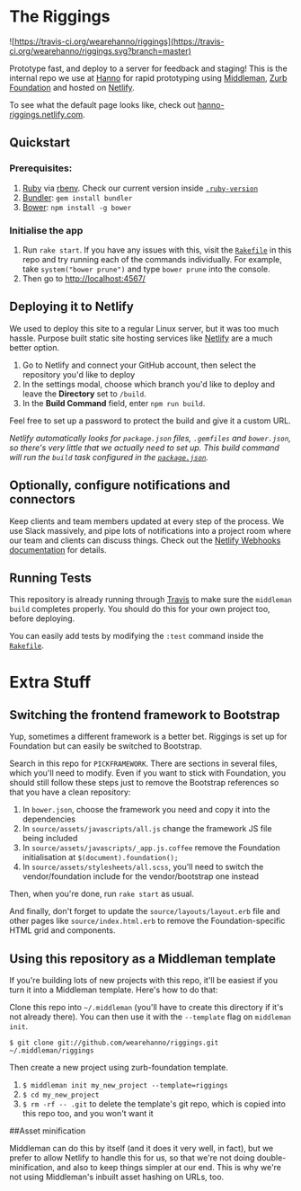 The Riggings
=================

![https://travis-ci.org/wearehanno/riggings](https://travis-ci.org/wearehanno/riggings.svg?branch=master)

Prototype fast, and deploy to a server for feedback and staging! This is the internal repo we use at [Hanno](http://hanno.co/) for rapid prototyping using [Middleman](https://middlemanapp.com/), [Zurb Foundation](http://foundation.zurb.com/) and hosted on [Netlify](https://www.netlify.com/).

To see what the default page looks like, check out [hanno-riggings.netlify.com](http://hanno-riggings.netlify.com/).

## Quickstart

### Prerequisites:

1. [Ruby](http://www.ruby-lang.org/en/downloads/) via [rbenv](https://github.com/sstephenson/rbenv). Check our current version inside [`.ruby-version`](./.ruby-version)
2. [Bundler](http://bundler.io/): `gem install bundler`
3. [Bower](http://bower.io/): `npm install -g bower`

### Initialise the app

1. Run `rake start`. If you have any issues with this, visit the [`Rakefile`](./Rakefile) in this repo and try running each of the commands individually. For example, take `system("bower prune")` and type `bower prune` into the console.
2. Then go to [http://localhost:4567/](http://localhost:4567/)

## Deploying it to Netlify

We used to deploy this site to a regular Linux server, but it was too much hassle. Purpose built static site hosting services like [Netlify](https://www.netlify.com/) are a much better option.

1. Go to Netlify and connect your GitHub account, then select the repository you'd like to deploy
2. In the settings modal, choose which branch you'd like to deploy and leave the **Directory** set to `/build`.
3. In the **Build Command** field, enter `npm run build`.

Feel free to set up a password to protect the build and give it a custom URL.

_Netlify automatically looks for `package.json` files, `.gemfiles` and `bower.json`, so there's very little that we actually need to set up.  This build command will run the `build` task configured in the [`package.json`](./package.json)._


## Optionally, configure notifications and connectors

Keep clients and team members updated at every step of the process. We use Slack massively, and pipe lots of notifications into a project room where our team and clients can discuss things. Check out the [Netlify Webhooks documentation](https://www.netlify.com/docs/webhooks) for details.


## Running Tests

This repository is already running through [Travis](https://travis-ci.org) to make sure the `middleman build` completes properly. You should do this for your own project too, before deploying.

You can easily add tests by modifying the `:test` command inside the [`Rakefile`](./Rakefile).

# Extra Stuff

## Switching the frontend framework to Bootstrap

Yup, sometimes a different framework is a better bet. Riggings is set up for Foundation but can easily be switched to Bootstrap.

Search in this repo for `PICKFRAMEWORK`. There are sections in several files, which you'll need to modify. Even if you want to stick with Foundation, you should still follow these steps just to remove the Bootstrap references so that you have a clean repository:

1. In `bower.json`, choose the framework you need and copy it into the dependencies
2. In `source/assets/javascripts/all.js` change the framework JS file being included
3. In `source/assets/javascripts/_app.js.coffee` remove the Foundation initialisation at `$(document).foundation();`
4. In `source/assets/stylesheets/all.scss`, you'll need to switch the vendor/foundation include for the vendor/bootstrap one instead

Then, when you're done, run `rake start` as usual.

And finally, don't forget to update the `source/layouts/layout.erb` file and other pages like `source/index.html.erb` to remove the Foundation-specific HTML grid and components.


## Using this repository as a Middleman template

If you're building lots of new projects with this repo, it'll be easiest if you turn it into a Middleman template. Here's how to do that:

Clone this repo into `~/.middleman` (you'll have to create this directory if it's not already there). You can then use it with the `--template` flag on `middleman init`.

`$ git clone git://github.com/wearehanno/riggings.git ~/.middleman/riggings`

Then create a new project using zurb-foundation template.

1. `$ middleman init my_new_project --template=riggings`
2. `$ cd my_new_project`
3. `$ rm -rf -- .git` to delete the template's git repo, which is copied into this repo too, and you won't want it

##Asset minification

Middleman can do this by itself (and it does it very well, in fact), but we prefer to allow Netlify to handle this for us, so that we're not doing double-minification, and also to keep things simpler at our end. This is why we're not using Middleman's inbuilt asset hashing on URLs, too.
